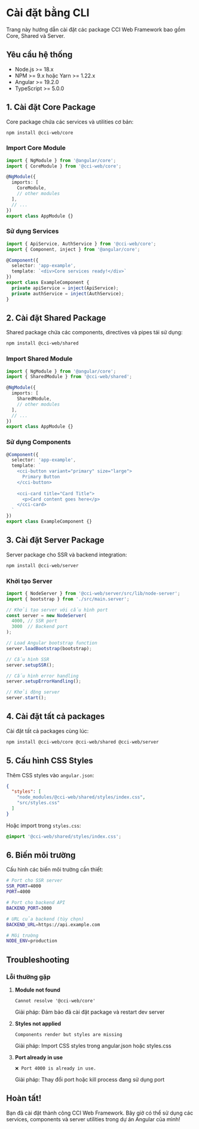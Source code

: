 # Cài đặt bằng CLI

Trang này hướng dẫn cài đặt các package CCI Web Framework bao gồm Core, Shared và Server.

## Yêu cầu hệ thống

- Node.js >= 18.x
- NPM >= 9.x hoặc Yarn >= 1.22.x
- Angular >= 19.2.0
- TypeScript >= 5.0.0

## 1. Cài đặt Core Package

Core package chứa các services và utilities cơ bản:

```bash
npm install @cci-web/core
```

### Import Core Module

```typescript
import { NgModule } from '@angular/core';
import { CoreModule } from '@cci-web/core';

@NgModule({
  imports: [
    CoreModule,
    // other modules
  ],
  // ...
})
export class AppModule {}
```

### Sử dụng Services

```typescript
import { ApiService, AuthService } from '@cci-web/core';
import { Component, inject } from '@angular/core';

@Component({
  selector: 'app-example',
  template: `<div>Core services ready!</div>`
})
export class ExampleComponent {
  private apiService = inject(ApiService);
  private authService = inject(AuthService);
}
```

## 2. Cài đặt Shared Package

Shared package chứa các components, directives và pipes tái sử dụng:

```bash
npm install @cci-web/shared
```

### Import Shared Module

```typescript
import { NgModule } from '@angular/core';
import { SharedModule } from '@cci-web/shared';

@NgModule({
  imports: [
    SharedModule,
    // other modules
  ],
  // ...
})
export class AppModule {}
```

### Sử dụng Components

```typescript
@Component({
  selector: 'app-example',
  template: `
    <cci-button variant="primary" size="large">
      Primary Button
    </cci-button>
    
    <cci-card title="Card Title">
      <p>Card content goes here</p>
    </cci-card>
  `
})
export class ExampleComponent {}
```

## 3. Cài đặt Server Package

Server package cho SSR và backend integration:

```bash
npm install @cci-web/server
```

### Khởi tạo Server

```typescript
import { NodeServer } from '@cci-web/server/src/lib/node-server';
import { bootstrap } from './src/main.server';

// Khởi tạo server với cấu hình port
const server = new NodeServer(
  4000, // SSR port
  3000  // Backend port
);

// Load Angular bootstrap function
server.loadBootstrap(bootstrap);

// Cấu hình SSR
server.setupSSR();

// Cấu hình error handling
server.setupErrorHandling();

// Khởi động server
server.start();
```

## 4. Cài đặt tất cả packages

Cài đặt tất cả packages cùng lúc:

```bash
npm install @cci-web/core @cci-web/shared @cci-web/server
```

## 5. Cấu hình CSS Styles

Thêm CSS styles vào `angular.json`:

```json
{
  "styles": [
    "node_modules/@cci-web/shared/styles/index.css",
    "src/styles.css"
  ]
}
```

Hoặc import trong `styles.css`:

```css
@import '@cci-web/shared/styles/index.css';
```

## 6. Biến môi trường

Cấu hình các biến môi trường cần thiết:

```bash
# Port cho SSR server
SSR_PORT=4000
PORT=4000

# Port cho backend API
BACKEND_PORT=3000

# URL của backend (tùy chọn)
BACKEND_URL=https://api.example.com

# Môi trường
NODE_ENV=production
```

## Troubleshooting

### Lỗi thường gặp

1. **Module not found**
   ```
   Cannot resolve '@cci-web/core'
   ```
   Giải pháp: Đảm bảo đã cài đặt package và restart dev server

2. **Styles not applied**
   ```
   Components render but styles are missing
   ```
   Giải pháp: Import CSS styles trong angular.json hoặc styles.css

3. **Port already in use**
   ```
   ❌ Port 4000 is already in use.
   ```
   Giải pháp: Thay đổi port hoặc kill process đang sử dụng port

## Hoàn tất!

Bạn đã cài đặt thành công CCI Web Framework. Bây giờ có thể sử dụng các services, components và server utilities trong dự án Angular của mình!
